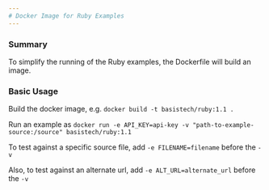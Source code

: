 ```yaml
---
# Docker Image for Ruby Examples
---
```

### Summary
To simplify the running of the Ruby examples, the Dockerfile will build an image.

### Basic Usage
Build the docker image, e.g. `docker build -t basistech/ruby:1.1 .`

Run an example as `docker run -e API_KEY=api-key -v "path-to-example-source:/source" basistech/ruby:1.1`

To test against a specific source file, add `-e FILENAME=filename` before the `-v`

Also, to test against an alternate url, add `-e ALT_URL=alternate_url` before the `-v`